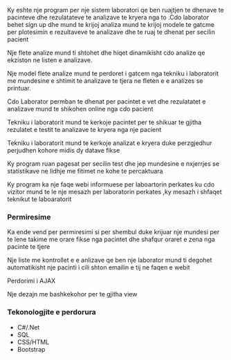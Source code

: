 Ky eshte nje program per nje sistem laboratori qe ben ruajtjen te dhenave te pacinteve dhe rezulatateve te analizave te kryera nga to .Cdo laborator behet sign up dhe mund te krijoj analiza mund te krijoj modele te gatcme per plotesimin e rezultaveve te analizave dhe te ruaj te dhenat per secilin pacient 

Nje flete analize mund ti shtohet dhe hiqet dinamikisht cdo analize qe ekziston ne listen e analizave.

Nje model flete analize mund te perdoret i gatcem nga tekniku i laboratorit me mundesine e shtimit te analizave te tjera ne fleten e e analizes se printuar.

Cdo Laborator permban te dhenat per pacintet e vet dhe rezulatatet e analizave mund te shikohen online nga cdo pacient

Tekniku i laboratorit mund te kerkoje pacintet per te shikuar te gjitha rezulatet e testit te analizave te kryera nga nje pacient

Tekniku i laboratorit mund te kerkoje analizat e kryera duke perzgjedhur perjudhen kohore midis dy datave fikse

Ky program ruan pagesat per secilin test dhe jep mundesine e nxjerrjes se statistikave ne lidhje me fitimet ne kohe te percaktuara

Ky program ka nje faqe webi informuese per laboartorin perkates ku cdo vizitor mund te le nje mesazh per laboratorin perkates ,ky mesazh i shfaqet teknikut te laboaratorit

### Permiresime

Ka ende vend per permiresimi si per shembul duke  krijuar nje mundesi per te lene takime me orare fikse nga pacintet dhe shafqur oraret e zena nga pacinte te tjere

Nje liste me kontrollet e e anlizave qe ben nje laborator mund ti degohet automatikisht nje pacinti i cili shton emailin e tij ne faqen e webit

Perdorimi i AJAX

Nje dezajn me bashkekohor per te gjitha view

### Tekonologjite e perdorura

- C#/.Net
- SQL
- CSS/HTML
- Bootstrap